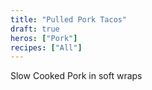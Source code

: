 ```yaml
---
title: "Pulled Pork Tacos"
draft: true
heros: ["Pork"]
recipes: ["All"]
---
```


Slow Cooked Pork in soft wraps